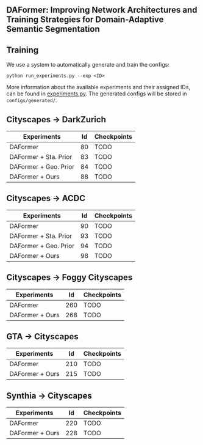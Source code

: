 ## DAFormer: Improving Network Architectures and Training Strategies for Domain-Adaptive Semantic Segmentation

## Training

We use a system to automatically generate
and train the configs:

```shell
python run_experiments.py --exp <ID>
```

More information about the available experiments and their assigned IDs, can be
found in [experiments.py](experiments.py). The generated configs will be stored
in `configs/generated/`.

## Cityscapes -> DarkZurich

| Experiments | Id | Checkpoints |
|----------|----------|----------|
| DAFormer                | 80 | TODO |
| DAFormer + Sta. Prior   | 83 | TODO |
| DAFormer + Geo. Prior   | 84 | TODO |
| DAFormer + Ours         | 88 | TODO |

## Cityscapes -> ACDC

| Experiments | Id | Checkpoints |
|----------|----------|----------|
| DAFormer                | 90 | TODO |
| DAFormer + Sta. Prior   | 93 | TODO |
| DAFormer + Geo. Prior   | 94 | TODO |
| DAFormer + Ours         | 98 | TODO |

## Cityscapes -> Foggy Cityscapes

| Experiments | Id | Checkpoints |
|----------|----------|----------|
| DAFormer                | 260 | TODO |
| DAFormer + Ours         | 268 | TODO |

## GTA -> Cityscapes

| Experiments | Id | Checkpoints |
|----------|----------|----------|
| DAFormer                | 210 | TODO |
| DAFormer + Ours         | 215 | TODO |

## Synthia -> Cityscapes

| Experiments | Id | Checkpoints |
|----------|----------|----------|
| DAFormer                | 220 | TODO |
| DAFormer + Ours         | 228 | TODO |